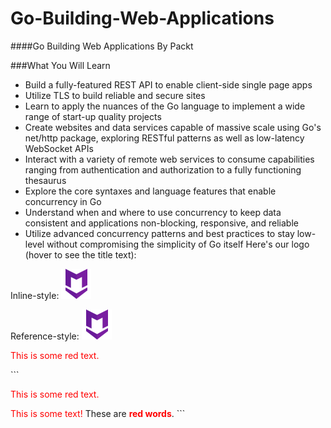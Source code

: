 # Go-Building-Web-Applications
####Go Building Web Applications By Packt 

###What You Will Learn

* Build a fully-featured REST API to enable client-side single page apps
* Utilize TLS to build reliable and secure sites
* Learn to apply the nuances of the Go language to implement a wide range of start-up quality projects
* Create websites and data services capable of massive scale using Go's net/http package, exploring RESTful patterns as well as low-latency WebSocket APIs
* Interact with a variety of remote web services to consume capabilities ranging from authentication and authorization to a fully functioning thesaurus
* Explore the core syntaxes and language features that enable concurrency in Go
* Understand when and where to use concurrency to keep data consistent and applications non-blocking, responsive, and reliable
* Utilize advanced concurrency patterns and best practices to stay low-level without compromising the simplicity of Go itself
Here's our logo (hover to see the title text):

Inline-style: 
![alt text](https://github.com/adam-p/markdown-here/raw/master/src/common/images/icon48.png "Logo Title Text 1")

Reference-style: 
![alt text][logo]

[logo]: https://github.com/adam-p/markdown-here/raw/master/src/common/images/icon48.png "Logo Title Text 2"

[logo]: https://github.com/adam-p/markdown-here/raw/master/src/common/images/icon48.png "Logo Title Text 2"

<p style='color:red'>This is some red text.</p>
```
<p style='color:red'>This is some red text.</p>
<font color="red">This is some text!</font>
These are <b style='color:red'>red words</b>.
```
